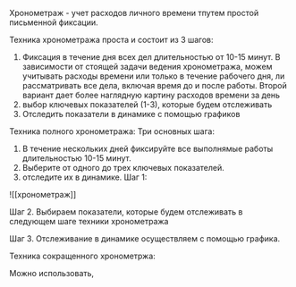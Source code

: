 Хронометраж - учет расходов личного времени тпутем простой письменной фиксации. 

Техника хронометража проста и состоит из 3 шагов:

1. Фиксация в течение дня всех дел длительностью от 10-15 минут. В зависимости от стоящей задачи ведения хронометража, можем учитывать расходы времени или только в течение рабочего дня, ли рассматривать все дела, включая время до и после работы. Второй вариант дает более наглядную картину расходов времени за день 
2. выбор ключевых показателей (1-3), которые будем отслеживать
3. Отследить показатели в динамике с помощью графиков

Техника полного хронометража:
Три основных шага:
1. В течение нескольких дней фиксируйте все выполнямые работы длительностью 10-15 минут.
2. Выберите от одного до трех ключевых показателей.
3. отследите их в динамике.
Шаг 1:

![[хронометраж]]

Шаг 2. 
Выбираем показатели, которые будем отслеживать в следующем шаге техники хронометража


Шаг 3. 
Отслеживание в динамике осуществляем с помощью графика.


Техника сокращенного хронометржа:

Можно использовать,